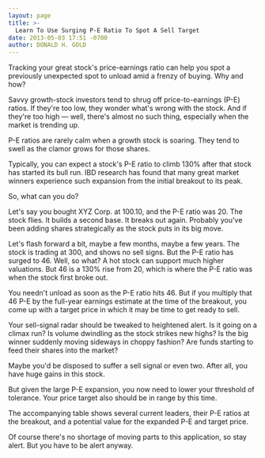 ```yaml
---
layout: page
title: >-
  Learn To Use Surging P-E Ratio To Spot A Sell Target
date: 2013-05-03 17:51 -0700
author: DONALD H. GOLD
---
```





Tracking your great stock's price-earnings ratio can help you spot a previously unexpected spot to unload amid a frenzy of buying. Why and how?


Savvy growth-stock investors tend to shrug off price-to-earnings (P-E) ratios. If they're too low, they wonder what's wrong with the stock. And if they're too high — well, there's almost no such thing, especially when the market is trending up.


P-E ratios are rarely calm when a growth stock is soaring. They tend to swell as the clamor grows for those shares.


Typically, you can expect a stock's P-E ratio to climb 130% after that stock has started its bull run. IBD research has found that many great market winners experience such expansion from the initial breakout to its peak.


So, what can you do?


Let's say you bought XYZ Corp. at 100.10, and the P-E ratio was 20. The stock flies. It builds a second base. It breaks out again. Probably you've been adding shares strategically as the stock puts in its big move.


Let's flash forward a bit, maybe a few months, maybe a few years. The stock is trading at 300, and shows no sell signs. But the P-E ratio has surged to 46. Well, so what? A hot stock can support much higher valuations. But 46 is a 130% rise from 20, which is where the P-E ratio was when the stock first broke out.


You needn't unload as soon as the P-E ratio hits 46. But if you multiply that 46 P-E by the full-year earnings estimate at the time of the breakout, you come up with a target price in which it may be time to get ready to sell.


Your sell-signal radar should be tweaked to heightened alert. Is it going on a climax run? Is volume dwindling as the stock strikes new highs? Is the big winner suddenly moving sideways in choppy fashion? Are funds starting to feed their shares into the market?


Maybe you'd be disposed to suffer a sell signal or even two. After all, you have huge gains in this stock.


But given the large P-E expansion, you now need to lower your threshold of tolerance. Your price target also should be in range by this time.


The accompanying table shows several current leaders, their P-E ratios at the breakout, and a potential value for the expanded P-E and target price.


Of course there's no shortage of moving parts to this application, so stay alert. But you have to be alert anyway.




